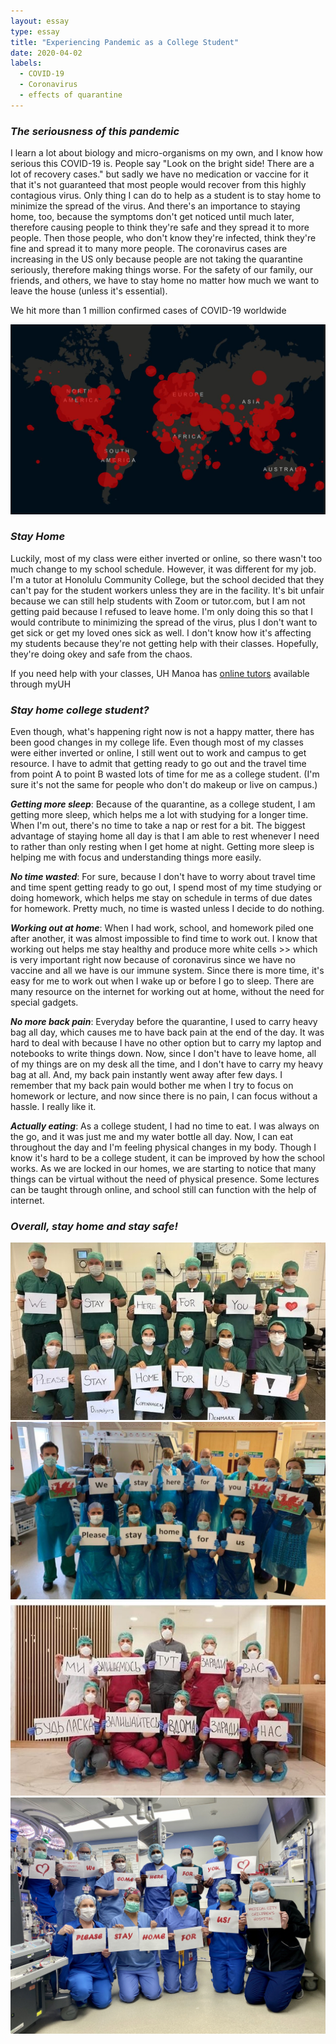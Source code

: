 ```yaml
---
layout: essay
type: essay
title: "Experiencing Pandemic as a College Student"
date: 2020-04-02
labels:
  - COVID-19
  - Coronavirus
  - effects of quarantine
---
```


### *The seriousness of this pandemic*
I learn a lot about biology and micro-organisms on my own, and
I know how serious this COVID-19 is. People say "Look on the 
bright side! There are a lot of recovery cases." but sadly we 
have no medication or vaccine for it that it's not guaranteed
that most people would recover from this highly contagious virus. 
Only thing I can do to help as a student is to stay home to 
minimize the spread of the virus. And there's an importance to 
staying home, too, because the symptoms don't get noticed until
much later, therefore causing people to think they're safe and 
they spread it to more people. Then those people, who
don't know they're infected, think they're fine and spread it 
to many more people. The coronavirus cases are increasing in the 
US only because people are not taking the quarantine seriously, 
therefore making things worse. For the safety of our family, 
our friends, and others, we have to stay home no matter how much
we want to leave the house (unless it's essential). 

<i class="globe icon"></i> We hit more than 1 million confirmed cases of COVID-19 worldwide 

<img class="ui huge centered rounded image" src="/images/map.JPG">

### *Stay Home*
Luckily, most of my class were either inverted or online, so there
wasn't too much change to my school schedule. However, it was
different for my job. I'm a tutor at Honolulu Community College, 
but the school decided that they can't pay for the student workers
unless they are in the facility. It's bit unfair because
we can still help students with Zoom or tutor.com, but I am not 
getting paid because I refused to leave home. I'm only doing this
so that I would contribute to minimizing the spread of the virus, 
plus I don't want to get sick or get my loved ones sick as well.
I don't know how it's affecting my students because they're not
getting help with their classes. Hopefully, they're doing okey
and safe from the chaos. 

<i class="info icon"></i> If you need help with your
classes, UH Manoa has <a href="https://www.hawaii.edu/tutor/index.php" target="_blank">online tutors</a>
available through myUH

### *Stay home college student?*
Even though, what's happening right now is not a happy matter, 
there has been good changes in my college life. Even though most
of my classes were either inverted or online, I still went out to
work and campus to get resource. I have to admit that getting ready
to go out and the travel time from point A to point B wasted lots
of time for me as a college student. (I'm sure it's not the same for
people who don't do makeup or live on campus.)

<i class="arrow circle right icon"></i> __*Getting more sleep*__:
Because of the quarantine, as a college student, I am getting more
sleep, which helps me a lot with studying for a longer time. 
When I'm out, there's no time to take a nap or rest for a bit. 
The biggest advantage of staying home all day is that I am able to
rest whenever I need to rather than only resting when I get home at night.
Getting more sleep is helping me with focus and understanding 
things more easily. 

<i class="arrow circle right icon"></i> __*No time wasted*__:
For sure, because I don't have to worry about travel time and time
spent getting ready to go out, I spend most of my time studying
or doing homework, which helps me stay on schedule in terms of 
due dates for homework. Pretty much, no time is wasted unless I 
decide to do nothing. 

<i class="arrow circle right icon"></i> __*Working out at home*__:
When I had work, school, and homework piled one after another, it was
almost impossible to find time to work out. I know that working out
helps me stay healthy and produce more white cells >> which is very
important right now because of coronavirus since we have no vaccine
and all we have is our immune system. Since there is more time,
it's easy for me to work out when I wake up or before I go to sleep.
There are many resource on the internet for working out at home, 
without the need for special gadgets. 

<i class="arrow circle right icon"></i> __*No more back pain*__:
Everyday before the quarantine, I used to carry heavy bag all day, 
which causes me to have back pain at the end of the day. It was hard
to deal with because I have no other option but to carry my laptop and
notebooks to write things down. Now, since I don't have to leave home,
all of my things are on my desk all the time, and I don't have to carry my 
heavy bag at all. And, my back pain instantly went away after few days.
I remember that my back pain would bother me when I try to focus on
homework or lecture, and now since there is no pain, I can focus without
a hassle. I really like it. 

<i class="arrow circle right icon"></i> __*Actually eating*__:
As a college student, I had no time to eat. I was always on the go, and
it was just me and my water bottle all day. Now, I can eat throughout the
day and I'm feeling physical changes in my body. Though I know it's hard to
be a college student, it can be improved by how the school works. As we are
locked in our homes, we are starting to notice that many things can be virtual
without the need of physical presence. Some lectures can be taught through
online, and school still can function with the help of internet. 

### *Overall, stay home and stay safe!*
<img class="ui huge centered rounded image" src="/images/doctors.jpg">

<img class="ui huge centered rounded image" src="/images/doc.jpg">

<img class="ui huge centered rounded image" src="/images/doctor.jpg">

<img class="ui huge centered rounded image" src="/images/docs.jpeg">
<br/>